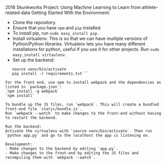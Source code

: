  2016 Skunkworks Project: Using Machine Learning to Learn from athlete-related data
Getting Started With the Environment:
 - Clone the repository.
 - Ensure that you have `npm` and `pip` installed. 
 - To install pip, run `sudo easy_install pip`.
 - Install virtualenv. This is so that we can have mulitple versions of Python/Python libraries. Virtualenv lets you have many different installations for python, useful if you use it for other projects. Run `sudo easy_install virtaulenv`.
 - Set up the backend:
```virtualenv venv
   source venv/bin/activate
   pip install -r requirements.txt```

For the front end, use npm to install webpack and the dependencies as listed in `package.json`:
`npm install -g webpack`
`npm install`

To bundle up the JS files, run `webpack`. This will create a bundled front-end file `static/bundle.js`.
Run `webpack --watch` to make changes to the front-end without having to restart the backend.

Run the backend:
Activate the virtualenv with `source venv/bin/activate`. Then run `python app.py` and go to the localhost the app is listening on. 

Development: 
- Make changes to the backend by editing `app.py`. 
- Make changes to the front-end by editing the JS files and recompiling them with `webpack --watch`.

